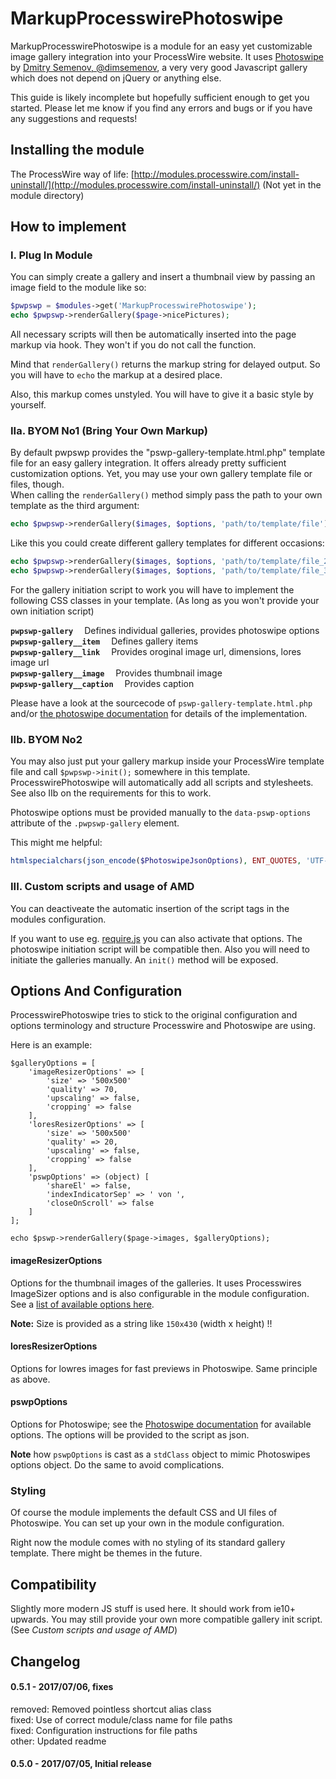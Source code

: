 # MarkupProcesswirePhotoswipe

MarkupProcesswirePhotoswipe is a module for an easy yet customizable image gallery integration into your ProcessWire website. It uses [Photoswipe](http://photoswipe.com) by [Dmitry Semenov, @dimsemenov](https://twitter.com/dimsemenov), a very very good Javascript gallery which does not depend on jQuery or anything else.

This guide is likely incomplete but hopefully sufficient enough to get you started. Please let me know if you find any errors and bugs or if you have any suggestions and requests!

## Installing the module

The ProcessWire way of life: [http://modules.processwire.com/install-uninstall/](http://modules.processwire.com/install-uninstall/)
(Not yet in the module directory)

## How to implement

### I. Plug In Module

You can simply create a gallery and insert a thumbnail view by passing an image field to the module like so:

```php
$pwpswp = $modules->get('MarkupProcesswirePhotoswipe');
echo $pwpswp->renderGallery($page->nicePictures);
```

All necessary scripts will then be automatically inserted into the page markup via hook. They won't if you do not call the function.

Mind that `renderGallery()` returns the markup string for delayed output. So you will have to `echo` the markup at a desired place.

Also, this markup comes unstyled. You will have to give it a basic style by yourself.

### IIa. BYOM No1 (Bring Your Own Markup)

By default pwpswp provides the "pswp-gallery-template.html.php" template file for an easy gallery integration. It offers already pretty sufficient customization options. Yet, you may use your own gallery template file or files, though.  
When calling the `renderGallery()` method simply pass the path to your own template as the third argument:

```php
echo $pwpswp->renderGallery($images, $options, 'path/to/template/file');
```

Like this you could create different gallery templates for different occasions:

```php
echo $pwpswp->renderGallery($images, $options, 'path/to/template/file_2');
echo $pwpswp->renderGallery($images, $options, 'path/to/template/file_3');
```

For the gallery initiation script to work you will have to implement the following CSS classes in your template. (As long as you won't provide your own initiation script)

**`pwpswp-gallery`** &emsp;Defines individual galleries, provides photoswipe options  
**`pwpswp-gallery__item`**  &emsp;Defines gallery items  
**`pwpswp-gallery__link`**  &emsp;Provides oroginal image url, dimensions, lores image url  
**`pwpswp-gallery__image`** &emsp;Provides thumbnail image  
**`pwpswp-gallery__caption`** &emsp;Provides caption  

Please have a look at the sourcecode of `pswp-gallery-template.html.php` and/or [the photoswipe documentation](https://github.com/dimsemenov/PhotoSwipe/blob/master/website/documentation/getting-started.md#-how-to-build-an-array-of-slides-from-a-list-of-links) for details of the implementation.  

### IIb. BYOM No2

You may also just put your gallery markup inside your ProcessWire template file and call `$pwpswp->init();` somewhere in this template.  
ProcesswirePhotoswipe will automatically add all scripts and stylesheets. See also IIb on the requirements for this to work.

Photoswipe options must be provided manually to the `data-pswp-options` attribute of the `.pwpswp-gallery` element.

This might me helpful:

```php
htmlspecialchars(json_encode($PhotoswipeJsonOptions), ENT_QUOTES, 'UTF-8');
```

### III. Custom scripts and usage of AMD 

You can deactiveate the automatic insertion of the script tags in the modules configuration.

If you want to use eg. [require.js](http://www.requirejs.org) you can also activate that options. The photoswipe initiation script will be compatible then.
Also you will need to initiate the galleries manually. An `init()` method will be exposed.

## Options And Configuration

ProcesswirePhotoswipe tries to stick to the original configuration and options terminology and structure Processwire and Photoswipe are using.

Here is an example:

```
$galleryOptions = [
    'imageResizerOptions' => [
        'size' => '500x500'
        'quality' => 70,
        'upscaling' => false,
        'cropping' => false
    ],
    'loresResizerOptions' => [
        'size' => '500x500'
        'quality' => 20,
        'upscaling' => false,
        'cropping' => false
    ],
    'pswpOptions' => (object) [
        'shareEl' => false,
        'indexIndicatorSep' => ' von ',
        'closeOnScroll' => false
    ]
];

echo $pswp->renderGallery($page->images, $galleryOptions);
```

#### imageResizerOptions

Options for the thumbnail images of the galleries. It uses Processwires ImageSizer options and is also configurable in the module configuration. See a [list of available options here](http://processwire.com/api/ref/pageimage/size/).

**Note:** Size is provided as a string like `150x430` (width x height) !!

#### loresResizerOptions

Options for lowres images for fast previews in Photoswipe. Same principle as above.

#### pswpOptions

Options for Photoswipe; see the [Photoswipe documentation](http://photoswipe.com/documentation/options.html) for available options.
The options will be provided to the script as json.

**Note** how `pswpOptions` is cast as a `stdClass` object to mimic Photoswipes options object. Do the same to avoid complications.

### Styling

Of course the module implements the default CSS and UI files of Photoswipe. You can set up your own in the module configuration. 

Right now the module comes with no styling of its standard gallery template. There might be themes in the future.

## Compatibility

Slightly more modern JS stuff is used here. It should work from ie10+ upwards.
You may still provide your own more compatible gallery init script. (See _Custom scripts and usage of AMD_)

## Changelog

#### 0.5.1 - 2017/07/06, fixes

removed: Removed pointless shortcut alias class  
fixed: Use of correct module/class name for file paths  
fixed: Configuration instructions for file paths  
other: Updated readme  

#### 0.5.0 - 2017/07/05, Initial release